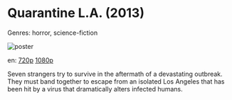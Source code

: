 # Quarantine L.A. (2013)

Genres: horror, science-fiction

![poster](http://image.tmdb.org/t/p/w500/kPXHdkVp6bFcLisg3fusXdERKRg.jpg)

en:
  [720p](magnet:?xt=urn:btih:4B218FBB0722D588F2022A3ECFBC1AE0141529F3&tr=udp://glotorrents.pw:6969/announce&tr=udp://tracker.opentrackr.org:1337/announce&tr=udp://torrent.gresille.org:80/announce&tr=udp://tracker.openbittorrent.com:80&tr=udp://tracker.coppersurfer.tk:6969&tr=udp://tracker.leechers-paradise.org:6969&tr=udp://p4p.arenabg.ch:1337&tr=udp://tracker.internetwarriors.net:1337)
  [1080p](magnet:?xt=urn:btih:cac2c845e35ec550a42ae10fdf0acef6f38a299c&dn=Infected+%282013%29+1080p+BrRip+x264+-+YIFY&tr=udp%3A%2F%2Ftracker.openbittorrent.com%3A80%2Fannounce&tr=udp%3A%2F%2Fglotorrents.pw%3A6969%2Fannounce&tr=udp%3A%2F%2Ftracker.openbittorrent.com%3A80%2Fannounce&tr=udp%3A%2F%2Ftracker.opentrackr.org%3A1337%2Fannounce&tr=udp%3A%2F%2Fzer0day.to%3A1337%2Fannounce&tr=udp%3A%2F%2Ftracker.coppersurfer.tk%3A6969%2Fannounce)
  


Seven strangers try to survive in the aftermath of a devastating outbreak. They must band together to escape from an isolated Los Angeles that has been hit by a virus that dramatically alters infected humans.
